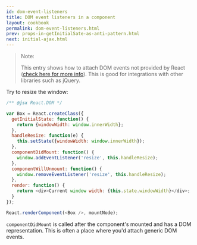 ```yaml
---
id: dom-event-listeners
title: DOM event listeners in a component
layout: cookbook
permalink: dom-event-listeners.html
prev: props-in-getInitialSate-as-anti-pattern.html
next: initial-ajax.html
---
```


> Note:
>
> This entry shows how to attach DOM events not provided by React ([check here for more info](/react/docs/cookbook/events.html)). This is good for integrations with other libraries such as jQuery.

Try to resize the window:

```js
/** @jsx React.DOM */

var Box = React.createClass({
  getInitialState: function() {
    return {windowWidth: window.innerWidth};
  },
  handleResize: function(e) {
    this.setState({windowWidth: window.innerWidth});
  },
  componentDidMount: function() {
    window.addEventListener('resize', this.handleResize);
  },
  componentWillUnmount: function() {
    window.removeEventListener('resize', this.handleResize);
  },
  render: function() {
    return <div>Current window width: {this.state.windowWidth}</div>;
  }
});

React.renderComponent(<Box />, mountNode);
```

`componentDidMount` is called after the component's mounted and has a DOM representation. This is often a place where you'd attach generic DOM events.
